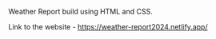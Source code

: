 Weather Report build using HTML and CSS. 

Link to the website - https://weather-report2024.netlify.app/
